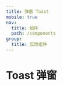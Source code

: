 ```yaml
---
title: 弹窗 Toast
mobile: true
nav:
  title: 组件
  path: /components
group:
  title: 反馈组件
---
```



# Toast 弹窗

